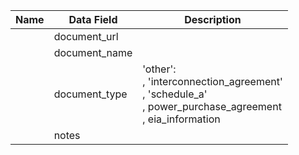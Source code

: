 | Name         | Data Field                 | Description                                                                                                                                                                                                                                                                                                                                                                                                                                                                                                                                                                                                                                                                                                                                                                      |
|--------------|----------------------------|----------------------------------------------------------------------------------------------------------------------------------------------------------------------------------------------------------------------------------------------------------------------------------------------------------------------------------------------------------------------------------------------------------------------------------------------------------------------------------------------------------------------------------------------------------------------------------------------------------------------------------------------------------------------------------------------------------------------------------------------------------------------------------|
||document_url||
||document_name||
||document_type|'other':<br>, 'interconnection_agreement'<br>, 'schedule_a' <br>, power_purchase_agreement<br>, eia_information|
||notes||
